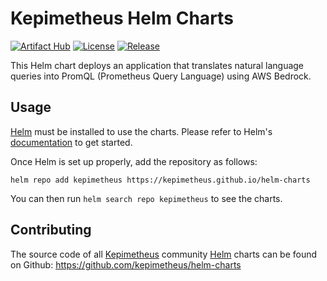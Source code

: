 # Kepimetheus Helm Charts

[![Artifact Hub](https://img.shields.io/endpoint?url=https://artifacthub.io/badge/repository/promql-translator)](https://artifacthub.io/packages/helm/kepimetheus/promql-translator)
[![License](https://img.shields.io/github/license/kepimetheus/helm-charts)](https://github.com/kepimetheus/helm-charts/blob/main/LICENSE)
[![Release](https://img.shields.io/github/v/release/kepimetheus/helm-charts)](https://github.com/kepimetheus/helm-charts/releases)

This Helm chart deploys an application that translates natural language queries into PromQL (Prometheus Query Language) using AWS Bedrock.

## Usage

[Helm](https://helm.sh) must be installed to use the charts.
Please refer to Helm's [documentation](https://helm.sh/docs/) to get started.

Once Helm is set up properly, add the repository as follows:

```shell
helm repo add kepimetheus https://kepimetheus.github.io/helm-charts
```

You can then run `helm search repo kepimetheus` to see the charts.

## Contributing

The source code of all [Kepimetheus](https://kepimetheus.github.io/epimetheus.github.io/) community [Helm](https://helm.sh) charts can be found on Github: <https://github.com/kepimetheus/helm-charts>
